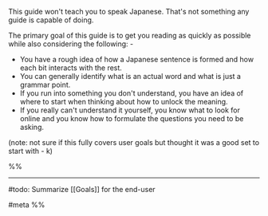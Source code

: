 This guide won't teach you to speak Japanese. That's not something any guide is capable of doing.

The primary goal of this guide is to get you reading as quickly as possible while also considering the following: -

- You have a rough idea of how a Japanese sentence is formed and how each bit interacts with the rest.
- You can generally identify what is an actual word and what is just a grammar point.
- If you run into something you don't understand, you have an idea of where to start when thinking about how to unlock the meaning.
- If you really can't understand it yourself, you know what to look for online and you know how to formulate the questions you need to be asking.

(note: not sure if this fully covers user goals but thought it was a good set to start with - k)




%%
___
#todo: Summarize [[Goals]] for the end-user

#meta 
%%
